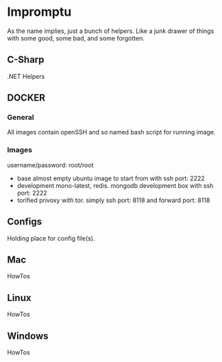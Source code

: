 # Impromptu

As the name implies, just a bunch of helpers. Like a junk drawer of things with some good, some bad, and some forgotten.

## C-Sharp

.NET Helpers

## DOCKER

### General
All images contain openSSH and so named bash script for running image.

### Images 
username/password: root/root

* base 
	almost empty ubuntu image to start from with ssh port: 2222
* development 
	mono-latest, redis. mongodb development box with ssh port: 2222
* torified 
	privoxy with tor. simply ssh port: 8118 and forward port: 8118

## Configs
Holding place for config file(s).

## Mac
HowTos

## Linux
HowTos

## Windows
HowTos
